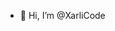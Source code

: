 - 👋 Hi, I’m @XarliCode


<!---
XarliCode/XarliCode is a ✨ special ✨ repository because its `README.md` (this file) appears on your GitHub profile.
You can click the Preview link to take a look at your changes.
--->
